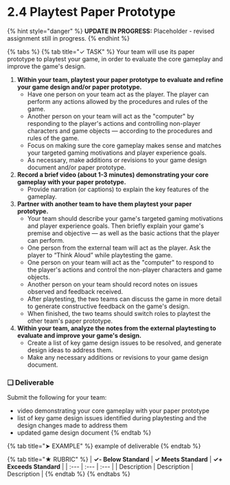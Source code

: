 # 2.4 Playtest Paper Prototype

{% hint style="danger" %}
**UPDATE IN PROGRESS:** Placeholder - revised assignment still in progress.
{% endhint %}

{% tabs %}
{% tab title="✓ TASK" %}
Your team will use its paper prototype to playtest your game, in order to evaluate the core gameplay and improve the game's design.

1. **Within your team, playtest your paper prototype to evaluate and refine your game design and/or paper prototype.**
   * Have one person on your team act as the player. The player can perform any actions allowed by the procedures and rules of the game.
   * Another person on your team will act as the "computer" by responding to the player's actions and controlling non-player characters and game objects — according to the procedures and rules of the game.
   * Focus on making sure the core gameplay makes sense and matches your targeted gaming motivations and player experience goals.
   * As necessary, make additions or revisions to your game design document and/or paper prototype.
2. **Record a brief video \(about 1-3 minutes\) demonstrating your core gameplay with your paper prototype.**
   * Provide narration \(or captions\) to explain the key features of the gameplay.
3. **Partner with another team to have them playtest your paper prototype.**
   * Your team should describe your game's targeted gaming motivations and player experience goals. Then briefly explain your game's premise and objective — as well as the basic actions that the player can perform.
   * One person from the external team will act as the player. Ask the player to “Think Aloud” while playtesting the game.
   * One person on your team will act as the "computer" to respond to the player's actions and control the non-player characters and game objects.
   * Another person on your team should record notes on issues observed and feedback received.
   * After playtesting, the two teams can discuss the game in more detail to generate constructive feedback on the game's design.
   * When finished, the two teams should switch roles to playtest the other team's paper prototype.
4. **Within your team, analyze the notes from the external playtesting to evaluate and improve your game's design.**
   * Create a list of key game design issues to be resolved, and generate design ideas to address them.
   * Make any necessary additions or revisions to your game design document.

### **❏ Deliverable**

Submit the following for your team:

* video demonstrating your core gameplay with your paper prototype
* list of key game design issues identified during playtesting and the design changes made to address them
* updated game design document
{% endtab %}

{% tab title="➤ EXAMPLE" %}
example of deliverable
{% endtab %}

{% tab title="★ RUBRIC" %}
| **✓- Below Standard** | **✓ Meets Standard** | **✓+ Exceeds Standard** |
| :--- | :--- | :--- |
| Description | Description | Description |
{% endtab %}
{% endtabs %}

